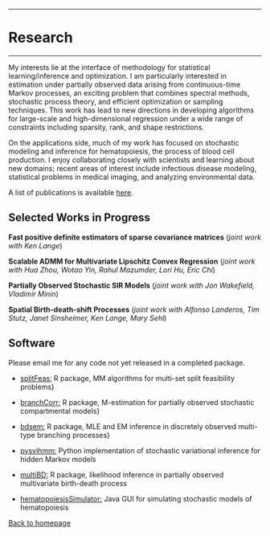 ---

# [](#header-1)Research
-------


My interests lie at the interface of methodology for statistical learning/inference and optimization. I am particularly interested in estimation under partially observed data arising from continuous-time Markov processes, an exciting problem that combines spectral methods, stochastic process theory, and efficient optimization or sampling techniques. This work has lead to new directions in developing algorithms for large-scale and high-dimensional regression under a wide range of constraints including sparsity, rank, and shape restrictions. 

On the applications side, much of my work has focused on stochastic modeling and inference for hematopoiesis, the process of blood cell production. I enjoy collaborating closely with scientists and learning about new domains; recent areas of interest include infectious disease modeling, statistical problems in medical imaging, and analyzing environmental data.

A list of publications is available [here](https://jasonxu90.github.io/publications.html).


Selected Works in Progress
-------
__Fast positive definite estimators of sparse covariance matrices__ (_joint work with Ken Lange_)

__Scalable ADMM for Multivariate Lipschitz Convex Regression__ (_joint work with Hua Zhou, Wotao Yin, Rahul Mazumder, Lori Hu, Eric Chi_)

__Partially Observed Stochastic SIR Models__ (_joint work with Jon Wakefield, Vladimir Minin_)

__Spatial Birth-death-shift Processes__ (_joint work with Alfonso Landeros, Tim Stutz, Janet Sinsheimer, Ken Lange, Mary Sehl_)


Software
-------
Please email me for any code not yet released in a completed package.

* [splitFeas:](https://github.com/jasonxu90/splitFeas) R package, MM algorithms for multi-set split feasibility problems} 

* [branchCorr:](https://github.com/jasonxu90/branchCorr) R package, M-estimation for partially observed stochastic compartmental models} 

* [bdsem:](https://github.com/jasonxu90/bdsem) R package, MLE and EM inference in discretely observed multi-type branching processes} 

* [pysvihmm:](https://github.com/dillonalaird/pysvihmm) Python implementation of stochastic variational inference for hidden Markov models 

* [multiBD:](https://cran.rstudio.com/web/packages/MultiBD/index.html) R package, likelihood inference in partially observed multivariate birth-death process 

* [hematopoiesisSimulator:](https://els.comotion.uw.edu/express_license_technologies/hematopoiesissimulator) Java GUI for simulating stochastic models of hematopoiesis

[Back to homepage](./)

